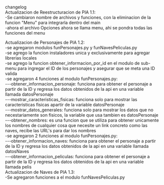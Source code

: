 changelog      
Actualizacion de Reestructuracion de PIA 1.1:                                     
-Se cambiaron nombre de archivos y funciones, con la eliminacion de la funcion "Menu" para integrarla dentro del main                 
-ahora el archivo Opciones ahora se llama menu, ahi se pondra todas las funciones del menu               


Actualizacion de Personajes de PIA 1.2:  
-se agregaron modulos funPersonajes.py y funNavesPeliculas.py   
-se agrego la funcion instaladores unica y exclusivamente para agregar librerias locales   
-se agrego la funcion obtener_informacion_por_id en el modulo de sub-menu para ingregar el ID de los personajes y asegurar que se meta una ID valida 	   
-se agregaron 4 funciones al modulo funPersonajes.py:    
---obtener_informacion_personaje: funciona para obtener el personaje a partir de la ID y regresa los datos obtenidos de la api en una variable llamada datosPersonaje    
---mostrar_caracteristicas_fisicas: funciona solo para mostrar las caracteristicas fisicas apartir de la variable datosPersonaje    
---mostrar_datos_generales: funciona solo para mostrar los datos que no necestariamente son fisicos, la variable que usa tambien es datosPersonaje   
---obtener_nombres: es una funcion que se utiliza para obtener unicamente los nombres de cualquier cosa que necesite un link concreto como las naves, recibe las URL's para dar los nombres     
-se agregaron 2 funciones al modulo funPersonajes.py:     
---obtener_informacion_naves: funciona para obtener el personaje a partir de la ID y regresa los datos obtenidos de la api en una variable llamada datosNaves      
---obtener_informacion_peliculas: funciona para obtener el personaje a partir de la ID y regresa los datos obtenidos de la api en una variable llamada pelis         
Actualizacion de Naves de PIA 1.3:          
-Se agregaron funciones a el modulo funNavesPeliculas.py            
